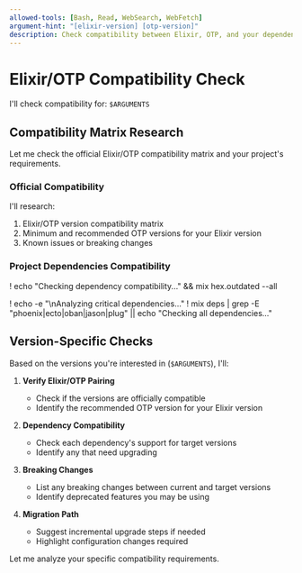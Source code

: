 ```yaml
---
allowed-tools: [Bash, Read, WebSearch, WebFetch]
argument-hint: "[elixir-version] [otp-version]"
description: Check compatibility between Elixir, OTP, and your dependencies
---
```


# Elixir/OTP Compatibility Check

I'll check compatibility for: `$ARGUMENTS`

## Compatibility Matrix Research

Let me check the official Elixir/OTP compatibility matrix and your project's requirements.

### Official Compatibility

I'll research:
1. Elixir/OTP version compatibility matrix
2. Minimum and recommended OTP versions for your Elixir version
3. Known issues or breaking changes

### Project Dependencies Compatibility

! echo "Checking dependency compatibility..." && mix hex.outdated --all

! echo -e "\nAnalyzing critical dependencies..."
! mix deps | grep -E "phoenix|ecto|oban|jason|plug" || echo "Checking all dependencies..."

## Version-Specific Checks

Based on the versions you're interested in (`$ARGUMENTS`), I'll:

1. **Verify Elixir/OTP Pairing**
   - Check if the versions are officially compatible
   - Identify the recommended OTP version for your Elixir version

2. **Dependency Compatibility**
   - Check each dependency's support for target versions
   - Identify any that need upgrading

3. **Breaking Changes**
   - List any breaking changes between current and target versions
   - Identify deprecated features you may be using

4. **Migration Path**
   - Suggest incremental upgrade steps if needed
   - Highlight configuration changes required

Let me analyze your specific compatibility requirements.
